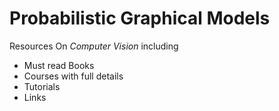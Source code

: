 #  Probabilistic Graphical Models

Resources On *Computer Vision* including 

- Must read Books
- Courses with full details 
- Tutorials
- Links
